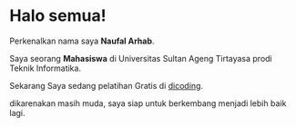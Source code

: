 # Halo semua! 

Perkenalkan nama saya **Naufal Arhab**.

Saya seorang **Mahasiswa** di Universitas Sultan Ageng Tirtayasa prodi Teknik Informatika.

Sekarang Saya sedang pelatihan Gratis di [dicoding](https://dicoding.com/).

dikarenakan masih muda, saya siap untuk berkembang menjadi lebih baik lagi.

